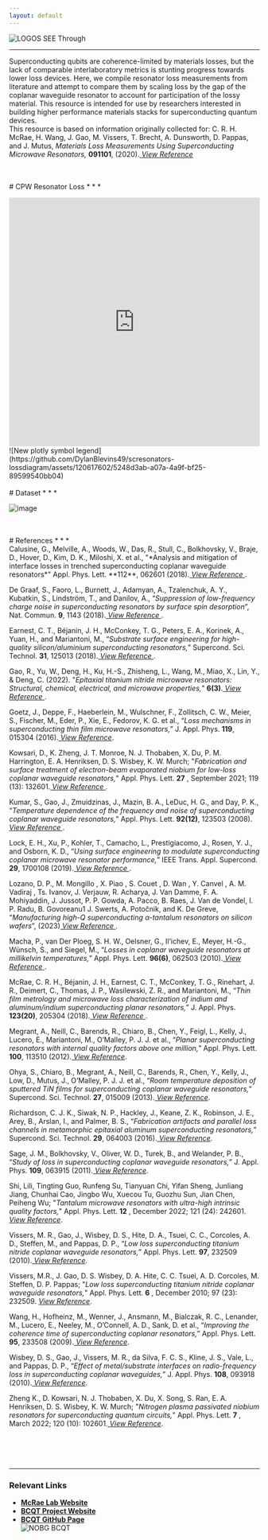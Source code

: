 ```yaml
---
layout: default
---
```


![LOGOS SEE Through](https://github.com/DylanBlevins49/scresonators-lossdiagram/assets/120617602/390ab844-ebd0-4a17-91e1-c3cc5e564588)
* * *
 Superconducting qubits are coherence-limited by materials losses, but the lack of comparable interlaboratory metrics is stunting progress towards lower loss devices. Here, we compile resonator loss measurements from literature and attempt to compare them by scaling loss by the gap of the coplanar waveguide resonator to account for participation of the lossy material. This resource is intended for use by researchers interested in building higher performance materials stacks for superconducting quantum devices.<br> This resource is based on information originally collected for:
C. R. H. McRae, H. Wang, J. Gao, M. Vissers, T. Brecht, A. Dunsworth, D. Pappas, and J. Mutus, *Materials Loss Measurements Using Superconducting Microwave Resonators,* **091101**, (2020).[ *View Reference*](https://pubs.aip.org/aip/rsi/article/91/9/091101/906092/Materials-loss-measurements-using-superconducting)


<br>
<br>
# CPW Resonator Loss 
* * *
<p align="left"><iframe id="igraph" scrolling="no" style="border:none;" seamless="seamless" align="left" src="https://plotly.com/~dylanblevins49/3.embed&link=false" height="500" width="100%"></iframe></p>
![New plotly symbol legend](https://github.com/DylanBlevins49/scresonators-lossdiagram/assets/120617602/5248d3ab-a07a-4a9f-bf25-89599540bb04)
<br>
<br>
# Dataset
* * *
<!--| SC    | Reference                | Dep.	         |Substrate	 | δLP      | Fδ0TLS   |  g (µm) |
|:------|:-------------------------|:--------------|:----------|:---------|:---------|:--------|
| Nb    |	Gao et al. (2008c)	     | Not Specified | Al2O3     |          | 2.40E-06 | 33      |
| Nb    |	Kumar et al. (2008)	     | Not Specified | Si		     |          | 2.94E-05 | 1       |
| Re    |	Wang et al. (2009)       | E-beam	       | Al2O3     | 1.00E-06	|	         | 6.4     |
| Al    |	Wang et al. (2009)	     | Sputter	     | Al2O3     | 3.00E-06	|	         | 6.4     |
| NbTiN |	Barends et al. (2010)	   | Sputter       | Si	       | 3.00E-06	|	         | 2       |
| Ta    |	Barends et al. (2010)	   | Sputter	     | Si	       | 3.00E-05	|	         | 2       |
| Nb    |	Macha et al. (2010)	     | Not Specified | Al2O3     |          | 2.40E-06 | 30      |
| Nb    |	Macha et al. (2010)	     | Not Specified | Si        |          | 1.30E-06 | 30      |
| Al    |	Macha et al. (2010)      | Not Specified | Al2O3     |          | 2.00E-06 | 30      |
| TiN   |	Vissers et al. (2010)    | Sputter	     | Al2O3     | 3.00E-05	|          | 2       |
| TiN   |	Vissers et al. (2010)	   | Sputter	     | Al2O3     | 2.00E-05	|	         | 2       |
|TiN    | Vissers et al. (2010)	   | Sputter	     | Al2O3     | 1.00E-05	|	         | 2       |
| TiN   |	Vissers et al. (2010)	   | Sputter	     | Si	       | 2.00E-06	|          | 2       |
| Nb    |	Wisbey et al. (2010)	   | Not Specified | Si		     |          | 1.30E-05 | 2       |
| Nb    | Wisbey et al. (2010)	   | Not Specified | Si		     |          | 7.00E-06 | 2       |
| Nb    |	Sage et al. (2011)	     | Sputter       | Si		     |          | 1.50E-05 | 5       |
| Nb	  | Sage et al. (2011)	     | Sputter	     | Al2O3     |          | 1.80E-05 | 5       |
| Al	  | Sage et al. (2011)	     | Sputter	     | Si		     |          | 1.50E-06 | 5       |
| Al	  | Sage et al. (2011)	     | Sputter	     | Al2O3     |          | 1.60E-06 | 5       |
| Al	  | Sage et al. (2011)	     | MBE	         | Al2O3     |          | 1.80E-06 | 5       |
| Re	  | Sage et al. (2011)	     | MBE	         | Al2O3     |          | 1.80E-06 | 5       |
| TiN	  | Sage et al. (2011)	     | Sputter	     | Si		     |          | 9.60E-07 | 5       |
| Al	  | Megrant et al. (2012)	   | Sputter       | Al2O3     | 2.50E-06	|          | 2       |
| Al	  | Megrant et al. (2012)	   | E-beam        | Al2O3     | 1.40E-06	|	         | 2       |
| Al	  | Megrant et al. (2012)	   | MBE           | Al2O3     | 5.80E-07	|	         | 2       |
| TiN	  | Ohya et al. (2013)	     | Sputter	     | Si	       | 1.00E-06	|          | 10      |
| Nb	  | Goetz et al. (2016) 	   | Sputter	     | Si	       |          | 9.00E-07 | 12      |
| Nb	  | Goetz et al. (2016)	     | Sputter	     | Al2O3     |          | 1.60E-06 | 12      |
| Al	  | Richardson et al. (2016) |	MBE	         | Si		     |          | 2.00E-07 | 12      |
| Al	  | Richardson et al. (2016) |	MBE	         | Si		     |          | 5.00E-07 | 12      |
| Al	  | Richardson et al. (2016) |	MBE	         | Al2O3     |          | 5.00E-07 | 12      |
| Al	  | Richardson et al. (2016) |	MBE	         | Al2O3     |          | 4.00E-07 | 2       |
| NbN	  | De Graaf et al. (2018)	 | Sputter	     | Al2O3     |          | 1.04E-05 | 2       |
| NbN	  | De Graaf et al. (2018)	 | Sputter	     | Al2O3     |          | 7.44E-06 | 2       |
| TiN	  | Calusine et al. (2018)	 | Sputter	     | Si        |          | 3.00E-07 | 11      |
| Al	  | Earnest et al. (2018)	   | E-beam        | Si	       | 3.10E-06 |	3.27E-06 | 9       |
| Al	  | Earnest et al. (2018)	   | E-beam	       | Si	       | 1.90E-06	| 1.53E-06 | 9       |
| Al	  | Earnest et al. (2018)	   | E-beam	       | Si	       | 1.80E-06	| 1.56E-06 | 9       |
| Al	  | Earnest et al. (2018)	   | E-beam	       | Si	       | 1.20E-06	| 8.00E-07 | 9       |
| In	  | McRae et al. (2018)	     | Therm. Evap.	 | Si		     |          | 4.00E-05 | 6       |
| In	  | McRae et al. (2018)	     | Therm. Evap.	 | Si		     |          | 5.00E-05 | 6       |
| TiN	  | Lock et al. (2019)	     | Sputter	     | Si		     |          | 2.00E-07 | 12      |
| Nb	  | Kowsari et al. (2021)	   | E-beam	       | Si		     |          | 3.00E-07 | 2       |
| Nb	  | Zheng et al. (2022)	     | E-beam	       | Si		     |          | 2.90E-07 | 2       |
| TiN	  | Gao et al. (2022)	       | Sputter	     | Al2O3     |	        | 3.00E-07 | 6       |
| Ta	  | Shi et al. (2022)	       | Sputter	     | Al2O3     |	        | 1.00E-06 | 5       |
| Ta	  | Lozano et al. (2022)	   | Sputter	     | Si		     |          | 4.00E-07 | 4.5     |
| Ta	  | Lozano et al. (2022)	   | Sputter	     | Si		     |          | 1.00E-06 | 4.5     |-->


![image](https://github.com/DylanBlevins49/scresonators-lossdiagram/assets/120617602/05bd47ce-c54c-4d0d-9217-6b84f0aad62a)

<br>
<br>
# References
* * *
<br>
Calusine, G., Melville, A., Woods, W., Das, R., Stull, C., Bolkhovsky, V., Braje, D., Hover, D., Kim, D. K., Miloshi, X. et al., "*Analysis and mitigation of interface losses in trenched superconducting coplanar waveguide resonators*" Appl. Phys. Lett. **112**, 062601 (2018).<a href="https://pubs.aip.org/aip/apl/article/112/6/062601/35936/Analysis-and-mitigation-of-interface-losses-in" target="_blank" rel="noopener noreferrer"><i> View Reference </i></a>.<br>

De Graaf, S., Faoro, L., Burnett, J., Adamyan, A., Tzalenchuk, A. Y., Kubatkin, S., Lindström, T., and Danilov, A., “*Suppression of low-frequency charge noise in superconducting resonators by surface spin desorption*”, Nat. Commun. **9**, 1143 (2018).<a href="https://www.nature.com/articles/s41467-018-03577-2" target="_blank" rel="noopener noreferrer"><i> View Reference </i></a>.<br>

Earnest, C. T., Béjanin, J. H., McConkey, T. G., Peters, E. A., Korinek, A., Yuan, H., and Mariantoni, M., “*Substrate surface engineering for high-quality silicon/aluminium superconducting resonators,*” Supercond. Sci. Technol. **31**, 125013 (2018).<a href="https://arxiv.org/abs/1807.08072" target="_blank" rel="noopener noreferrer"><i> View Reference </i></a>.<br>

Gao, R., Yu, W., Deng, H., Ku, H.-S., Zhisheng, L., Wang, M., Miao, X., Lin, Y., & Deng, C. (2022). "*Epitaxial titanium nitride microwave resonators: Structural, chemical, electrical, and microwave properties,*" **6(3)**.<a href="https://arxiv.org/abs/2111.04227" target="_blank" rel="noopener noreferrer"><i> View Reference </i></a>.<br>

Goetz, J., Deppe, F., Haeberlein, M., Wulschner, F., Zollitsch, C. W., Meier, S., Fischer, M., Eder, P., Xie, E., Fedorov, K. G. et al., “*Loss mechanisms in superconducting thin film microwave resonators,*” J. Appl. Phys. **119**, 015304 (2016).<a href="https://pubs.aip.org/aip/jap/article-abstract/119/1/015304/141819/Loss-mechanisms-in-superconducting-thin-film?redirectedFrom=fulltext" target="_blank" rel="noopener noreferrer"><i> View Reference</i></a>.<br>

Kowsari, D., K. Zheng, J. T. Monroe, N. J. Thobaben, X. Du, P. M. Harrington, E. A. Henriksen, D. S. Wisbey, K. W. Murch; "*Fabrication and surface treatment of electron-beam evaporated niobium for low-loss coplanar waveguide resonators,*" Appl. Phys. Lett. **27** , September 2021; 119 (13): 132601.<a href="https://pubs.aip.org/aip/apl/article/119/13/132601/40997/Fabrication-and-surface-treatment-of-electron-beam" target="_blank" rel="noopener noreferrer"><i> View Reference </i></a>.<br>

Kumar, S., Gao, J., Zmuidzinas, J., Mazin, B. A., LeDuc, H. G., and Day, P. K., “*Temperature dependence of the frequency and noise of superconducting coplanar waveguide resonators,*” Appl. Phys. Lett. **92(12)**, 123503 (2008).<a href="https://pubs.aip.org/aip/apl/article-abstract/92/12/123503/334498/Temperature-dependence-of-the-frequency-and-noise?redirectedFrom=fulltext" target="_blank" rel="noopener noreferrer"><i> View Reference </i></a>.<br>

Lock, E. H., Xu, P., Kohler, T., Camacho, L., Prestigiacomo, J., Rosen, Y. J., and Osborn, K. D., “*Using surface engineering to modulate superconducting coplanar microwave resonator performance,*” IEEE Trans. Appl. Supercond. **29**, 1700108 (2019).<a href="https://ieeexplore.ieee.org/document/8606149" target="_blank" rel="noopener noreferrer"><i> View Reference </i></a>.<br>

Lozano, D. P., M. Mongillo , X. Piao , S. Couet , D. Wan , Y. Canvel , A. M. Vadiraj , Ts. Ivanov, J. Verjauw, R. Acharya, J. Van Damme, F. A. Mohiyaddin, J. Jussot, P. P. Gowda, A. Pacco, B. Raes, J. Van de Vondel, I. P. Radu, B. Govoreanu1 J. Swerts, A. Potočnik, and K. De Greve, “*Manufacturing high-Q superconducting α-tantalum resonators on silicon wafers*”, (2023)<a href="https://arxiv.org/abs/2211.16437" target="_blank" rel="noopener noreferrer"><i> View Reference </i></a>.<br>

Macha, P., van Der Ploeg, S. H. W., Oelsner, G., Il’ichev, E., Meyer, H.-G., Wünsch, S., and Siegel, M., “*Losses in coplanar waveguide resonators at millikelvin temperatures,*” Appl. Phys. Lett. **96(6)**, 062503 (2010).<a href="https://pubs.aip.org/aip/apl/article-abstract/96/6/062503/167025/Losses-in-coplanar-waveguide-resonators-at?redirectedFrom=fulltext" target="_blank" rel="noopener noreferrer"><i> View Reference </i></a>.<br>

McRae, C. R. H., Béjanin, J. H., Earnest, C. T., McConkey, T. G., Rinehart, J. R., Deimert, C., Thomas, J. P., Wasilewski, Z. R., and Mariantoni, M., “*Thin film metrology and microwave loss characterization of indium and aluminum/indium superconducting planar resonators,*” J. Appl. Phys. **123(20)**, 205304 (2018).<a href="https://pubs.aip.org/aip/jap/article-abstract/123/20/205304/155631/Thin-film-metrology-and-microwave-loss?redirectedFrom=fulltext" target="_blank" rel="noopener noreferrer"><i> View Reference </i></a>.<br>

Megrant, A., Neill, C., Barends, R., Chiaro, B., Chen, Y., Feigl, L., Kelly, J., Lucero, E., Mariantoni, M., O’Malley, P. J. J. et al., “*Planar superconducting resonators with internal quality factors above one million,*” Appl. Phys. Lett. **100**, 113510 (2012).<a href="https://pubs.aip.org/aip/apl/article-abstract/100/11/113510/126200/Planar-superconducting-resonators-with-internal?redirectedFrom=fulltext" target="_blank" rel="noopener noreferrer"><i> View Reference</i></a>.<br>

Ohya, S., Chiaro, B., Megrant, A., Neill, C., Barends, R., Chen, Y., Kelly, J., Low, D., Mutus, J., O’Malley, P. J. J. et al., “*Room temperature deposition of sputtered TiN films for superconducting coplanar waveguide resonators,*” Supercond. Sci. Technol. **27**, 015009 (2013).<a href="https://iopscience.iop.org/article/10.1088/0953-2048/27/1/015009/meta" target="_blank" rel="noopener noreferrer"><i> View Reference</i></a>.<br>

Richardson, C. J. K., Siwak, N. P., Hackley, J., Keane, Z. K., Robinson, J. E., Arey, B., Arslan, I., and Palmer, B. S., “*Fabrication artifacts and parallel loss channels in metamorphic epitaxial aluminum superconducting resonators,*” Supercond. Sci. Technol. **29**, 064003 (2016).<a href="https://iopscience.iop.org/article/10.1088/0953-2048/29/6/064003" target="_blank" rel="noopener noreferrer"><i> View Reference</i></a>.<br>

Sage, J. M., Bolkhovsky, V., Oliver, W. D., Turek, B., and Welander, P. B., “*Study of loss in superconducting coplanar waveguide resonators,*” J. Appl. Phys. **109**, 063915 (2011).<a href="https://pubs.aip.org/aip/jap/article-abstract/109/6/063915/989262/Study-of-loss-in-superconducting-coplanar?redirectedFrom=fulltext" target="_blank" rel="noopener noreferrer"><i> View Reference</i></a>.<br>

Shi, Lili, Tingting Guo, Runfeng Su, Tianyuan Chi, Yifan Sheng, Junliang Jiang, Chunhai Cao, Jingbo Wu, Xuecou Tu, Guozhu Sun, Jian Chen, Peiheng Wu; "*Tantalum microwave resonators with ultra-high intrinsic quality factors,*" Appl. Phys. Lett. **12** , December 2022; 121 (24): 242601.<a href="https://pubs.aip.org/aip/apl/article-abstract/121/24/242601/2834741/Tantalum-microwave-resonators-with-ultra-high?redirectedFrom=fulltext" target="_blank" rel="noopener noreferrer"><i> View Reference</i></a>. <br>

Vissers, M. R., Gao, J., Wisbey, D. S., Hite, D. A., Tsuei, C. C., Corcoles, A. D., Steffen, M., and Pappas, D. P., “*Low loss superconducting titanium nitride coplanar waveguide resonators,*” Appl. Phys. Lett. **97**, 232509 (2010).<a href="https://pubs.aip.org/aip/apl/article-abstract/97/23/232509/325118/Low-loss-superconducting-titanium-nitride-coplanar?redirectedFrom=fulltext" target="_blank" rel="noopener noreferrer"><i> View Reference</i></a>.<br>

Vissers, M.R., J. Gao, D. S. Wisbey, D. A. Hite, C. C. Tsuei, A. D. Corcoles, M. Steffen, D. P. Pappas; "*Low loss superconducting titanium nitride coplanar waveguide resonators,*" Appl. Phys. Lett. **6** , December 2010; 97 (23): 232509. <a href="https://pubs.aip.org/aip/apl/article-abstract/97/23/232509/325118/Low-loss-superconducting-titanium-nitride-coplanar?redirectedFrom=fulltext" target="_blank" rel="noopener noreferrer"><i> View Reference</i></a>.<br>

Wang, H., Hofheinz, M., Wenner, J., Ansmann, M., Bialczak, R. C., Lenander, M., Lucero, E., Neeley, M., O’Connell, A. D., Sank, D. et al., “*Improving the coherence time of superconducting coplanar resonators,*” Appl. Phys. Lett. **95**, 233508 (2009).<a href="https://pubs.aip.org/aip/apl/article-abstract/95/23/233508/120944/Improving-the-coherence-time-of-superconducting?redirectedFrom=fulltext" target="_blank" rel="noopener noreferrer"><i> View Reference</i></a>.<br>

Wisbey, D. S., Gao, J., Vissers, M. R., da Silva, F. C. S., Kline, J. S., Vale, L., and Pappas, D. P., “*Effect of metal/substrate interfaces on radio-frequency loss in superconducting coplanar waveguides,*” J. Appl. Phys. **108**, 093918 (2010).<a href="https://pubs.aip.org/aip/jap/article-abstract/108/9/093918/345430/Effect-of-metal-substrate-interfaces-on-radio?redirectedFrom=fulltext" target="_blank" rel="noopener noreferrer"><i> View Reference</i></a>.<br>

Zheng K., D. Kowsari, N. J. Thobaben, X. Du, X. Song, S. Ran, E. A. Henriksen, D. S. Wisbey, K. W. Murch; "*Nitrogen plasma passivated niobium resonators for superconducting quantum circuits,*" Appl. Phys. Lett. **7** , March 2022; 120 (10): 102601.<a href="https://pubs.aip.org/aip/apl/article/120/10/102601/2833153/Nitrogen-plasma-passivated-niobium-resonators-for" target="_blank" rel="noopener noreferrer"><i> View Reference</i></a>.<br>
<br>
<br>
<br>
<br>
* * *
### Relevant Links 
- [**McRae Lab Website**](https://www.colorado.edu/lab/mcrae/)
- [**BCQT Project Website**](https://www.nist.gov/programs-projects/boulder-cryogenic-quantum-testbed)
- [**BCQT GitHub Page**](https://github.com/Boulder-Cryogenic-Quantum-Testbed)<br>
![NOBG BCQT](https://github.com/DylanBlevins49/scresonators-lossdiagram/assets/120617602/e5a4fb56-1025-429b-b335-473f7bfc9f6b)




